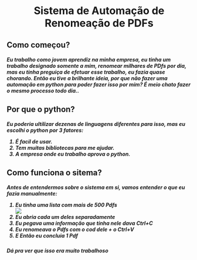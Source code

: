 <h1 align='center'>Sistema de Automação de Renomeação de PDFs

<h2>Como começou?
 <h5>Eu trabalho como jovem aprendiz na minha empresa, eu tinha um trabalho designado somente a mim, renomear milhares de PDfs por dia, mas eu tinha preguiça de efetuar esse trabalho, eu fazia quase chorando. Então eu tive a brilhante ideia, por que não fazer uma automação em python para poder fazer isso por mim? É meio chato fazer o mesmo processo todo dia..
<h2>Por que o python?
  <h5>Eu poderia ultilizar dezenas de linguagens diferentes para isso, mas eu escolhi o python por 3 fatores:
   <ol>
     <li>É facil de usar.</li> 
     <li>Tem muitas bibliotecas para me ajudar.</li> 
     <li>A empresa onde eu trabalho aprova o python.</li> 
   </ol>
<h2>Como funciona o sitema?
 <h5>Antes de entendermos sobre o sistema em si, vamos entender o que eu fazia manualmente:
  <ol>
   <li>Eu tinha uma lista com mais de 500 Pdfs</li>
   <img src="https://lh3.googleusercontent.com/IO4EulOMSa720aygXJ-BFbF0F54EcCY9Yl10HIfaVyAWxGMDv4BGBMTmO7Q-4zqNBAuierYsmKZcW61c1RSvFa4r3N-abyW9e7FEyizs9Wc9qd4BG9id92-w8e60rVKcxfvaormCRptJ5uBMPvd3_RqPRaBZGenMI_X0o9HWDEkoMogtUjuK9zr08qjWOGhF4KdyPRxA71LOEMEc6YHBkDtqeTQsFnqxaEA5HMOFyqgEBsX4Y56rq56bmZsEHmJ-o0l03oD8qIXHrEcfR2RMZ5tDMjLypSA7MVcSYYHxwUnfcspnUF6ktsM0OBVd2eN45jkfQ39YZLsXtBasvIx3kWiOo20dG_hXlq38-XaNlN60NRuhm69sNBtDq1GFZ65N8-1RwGM7QUK6UePPhn9F00hWSenBn47mTudMTuNMwtipF02FUEXdW1WiZPDhhhOw63Bj3IFV7OyMvgdhFSlx5Pe2hnagvpgSR4BciRyAod_ljQDzh2OAsnsKCeg1ksCOp2i9LaJjkIH_NyTCIOOvHlf6ku79nZ5qvzjRjvSwyUBV08UzpeIdM7fZWxbHGsNk_jc6vge4EjDZGPoNGzqHbGrcRTNvhxU2K-cQSlFoQlm7dlgJyf9oa6aBzSjpDY-TMWpPLT_Qnysa2-ZmIlijP3rJ095GcIIeW7q2b1BtWWdbSYnPaVwkBXCIR7ndMNOJsDpl0mY81lpnVcGXLx-4xfMVY8wNgbyN4CJPHy1OC3HN2aFXxptJVZ9as06AKb56Pi1ger88d0u-moY5fYejQuKt7Y_JciY=w473-h96-no?authuser=0"</img>
   <li>Eu abria cada um deles separadamente</li>
   <li>Eu pegava uma informação que tinha nele dava Ctrl+C</li>
   <li>Eu renomeava o Pdfs com o cod dele + o Ctrl+V</li>
   <li>E Então eu concluia 1 Pdf</li>
  </ol>
 <h5>Dá pra ver que isso era muito trabalhoso

